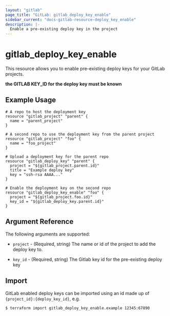 ```yaml
---
layout: "gitlab"
page_title: "GitLab: gitlab_deploy_key_enable"
sidebar_current: "docs-gitlab-resource-deploy_key_enable"
description: |-
  Enable a pre-existing deploy key in the project
---
```


# gitlab\_deploy\_key\_enable

This resource allows you to enable pre-existing deploy keys for your GitLab projects.

**the GITLAB KEY_ID for the deploy key must be known**

## Example Usage

```hcl
# A repo to host the deployment key
resource "gitlab_project" "parent" {
  name = "parent_project"
}

# A second repo to use the deployment key from the parent project
resource "gitlab_project" "foo" {
  name = "foo_project"
}

# Upload a deployment key for the parent repo
resource "gitlab_deploy_key" "parent" {
  project = "${gitlab_project.parent.id}"
  title = "Example deploy key"
  key = "ssh-rsa AAAA..."
}

# Enable the deployment key on the second repo
resource "gitlab_deploy_key_enable" "foo" {
  project = "${gitlab_project.foo.id}"
  key_id = "${gitlab_deploy_key.parent.id}"
}
```

## Argument Reference

The following arguments are supported:

* `project` - (Required, string) The name or id of the project to add the deploy key to.

* `key_id` - (Required, string) The Gitlab key id for the pre-existing deploy key

## Import

GitLab enabled deploy keys can be imported using an id made up of `{project_id}:{deploy_key_id}`, e.g.

```
$ terraform import gitlab_deploy_key_enable.example 12345:67890
```
